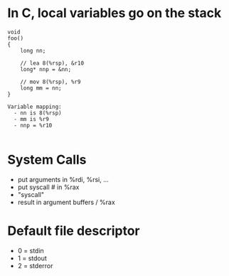 
# In C, local variables go on the stack

```
void
foo()
{
    long nn;
    
    // lea 8(%rsp), &r10
    long* nnp = &nn;
   
    // mov 8(%rsp), %r9
    long mm = nn;
}

Variable mapping:
  - nn is 8(%rsp)
  - mm is %r9
  - nnp = %r10


```

# System Calls

 - put arguments in %rdi, %rsi, ...
 - put syscall # in %rax
 - "syscall"
 - result in argument buffers / %rax

# Default file descriptor

 - 0 = stdin
 - 1 = stdout
 - 2 = stderror
 









